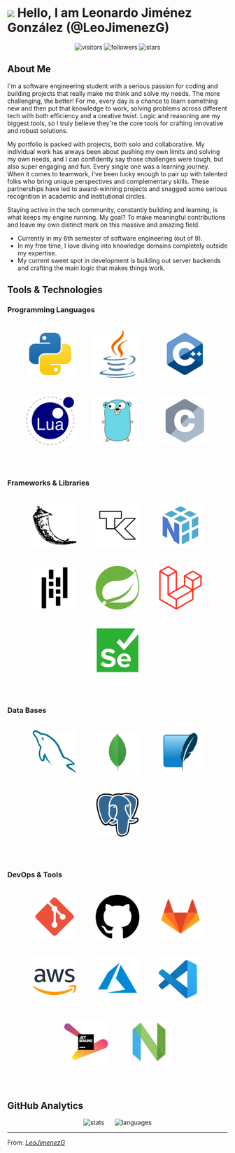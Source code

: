 # <img src="https://media.giphy.com/media/hvRJCLFzcasrR4ia7z/giphy.gif" width="30px"/> Hello, I am Leonardo Jiménez González (@LeoJimenezG) 

<div align="center">
  <img height="40px" src="https://visitor-badge.laobi.icu/badge?page_id=LeoJimenezG.LeoJimenezG" alt="visitors">
  <img height="40px" src="https://img.shields.io/github/followers/LeoJimenezG?style=flat&color=green" alt="followers">
  <img height="40px" src="https://img.shields.io/github/stars/LeoJimenezG?style=flat&color=yellow" alt="stars">
</div>


## About Me

I'm a software engineering student with a serious passion for coding and building projects that really make me think and solve my needs. The more challenging, the better! For me, every day is a chance to learn something new and then put that knowledge to work, solving problems across different tech with both efficiency and a creative twist. Logic and reasoning are my biggest tools, so I truly believe they're the core tools for crafting innovative and robust solutions.

My portfolio is packed with projects, both solo and collaborative. My individual work has always been about pushing my own limits and solving my own needs, and I can confidently say those challenges were tough, but also super engaging and fun. Every single one was a learning journey.
When it comes to teamwork, I've been lucky enough to pair up with talented folks who bring unique perspectives and complementary skills. These partnerships have led to award-winning projects and snagged some serious recognition in academic and institutional circles.

Staying active in the tech community, constantly building and learning, is what keeps my engine running.
My goal? To make meaningful contributions and leave my own distinct mark on this massive and amazing field.

* Currently in my 6th semester of software engineering (out of 9).
* In my free time, I love diving into knowledge domains completely outside my expertise.
* My current sweet spot in development is building out server backends and crafting the main logic that makes things work.

## Tools & Technologies

### Programming Languages
<p align="center">
  <img height="110px" src="./images/python-svgrepo-com.svg" alt="python" style="margin: 20px;">
  <img height="110px" src="./images/java-svgrepo-com.svg" alt="java" style="margin: 20px;">
  <img height="110px" src="./images/cpp-svgrepo-com.svg" alt="c++" style="margin: 20px;">
  <img height="110px" src="./images/lua-svgrepo-com.svg" alt="lua" style="margin: 20px;">
  <img height="110px" src="./images/go-gopher-svgrepo-com.svg" alt="go" style="margin: 20px;">
  <img height="110px" src="./images/c-logo.png" alt="c" style="margin: 20px;">
</p>

<br />

### Frameworks & Libraries
<p align="center">
  <img height="100px" src="./images/flask-svgrepo-com.svg" alt="flask" style="margin: 20px;">
  <img height="100px" src="./images/tk-svgrepo-com.svg" alt="tkinter" style="margin: 20px;">
  <img height="100px" src="/images/numpy-svgrepo-com.svg" alt="numpy" style="margin: 20px;">
  <img height="100px" src="./images/pandas-svgrepo-com.svg" alt="pandas" style="margin: 20px;">
  <img height="100px" src="./images/spring-icon-svgrepo-com.svg" alt="springboot" style="margin: 20px;">
  <img height="100px" src="./images/laravel-svgrepo-com.svg" alt="laravel" style="margin: 20px;">
  <img height="100px" src="./images/selenium-svgrepo-com.svg" alt="selenium" style="margin: 20px;">
</p>

<br />

### Data Bases
<p align="center">
  <img height="100px" src="./images/mysql-svgrepo-com.svg" alt="mysql" style="margin: 20px;">
  <img height="100px" src="./images/mongo-svgrepo-com.svg" alt="mongodb" style="margin: 20px;">
  <img height="100px" src="./images/sqlite-svgrepo-com.svg" alt="sqlite" style="margin: 20px;">
  <img height="100px" src="./images/postgresql-svgrepo-com.svg" alt="postgresql" style="margin: 20px;">
</p>

<br />

### DevOps & Tools
<p align="center">
  <img height="100px" src="./images/git-svgrepo-com.svg" alt="git" style="margin: 20px;">
  <img height="100px" src="./images/github-142-svgrepo-com.svg" alt="github" style="margin: 20px;">
  <img height="100px" src="./images/gitlab-svgrepo-com.svg" alt="gitlab" style="margin: 20px;">
  <img height="100px" src="./images/aws-svgrepo-com.svg" alt="aws" style="margin: 20px;">
  <img height="100px" src="./images/azure-svgrepo-com.svg" alt="azure" style="margin: 20px;">
  <img height="100px" src="./images/visual-studio-code-svgrepo-com.svg" alt="vscode" style="margin: 20px;">
  <img height="100px" src="./images/jetbrains-svgrepo-com.svg" alt="jetbrains" style="margin: 20px;">
  <img height="100px" src="./images/nvim-svg-logo.svg" alt="vim" style="margin: 20px;">
</p>

<br />

## GitHub Analytics

<p align="center">
  <img height="180px" src="https://github-readme-stats.vercel.app/api?username=LeoJimenezG&theme=chartreuse-dark&show_icons=true&hide_border=false&count_private=true" hspace="10" alt="stats"/>
  <img height="180px" src="https://github-readme-stats.vercel.app/api/top-langs/?username=LeoJimenezG&theme=chartreuse-dark&show_icons=tfalse&hide_border=false&layout=compact" hspace="10" alt="languages"/>
  <br/>
</p>

---

From: *[LeoJimenezG](https://github.com/LeoJimenezG)*
